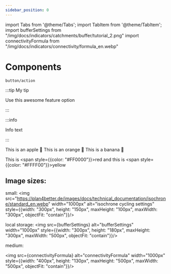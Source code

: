 ```yaml
---
sidebar_position: 0
---
```



import Tabs from '@theme/Tabs';
import TabItem from '@theme/TabItem';
import bufferSettings from "/img/docs/indicators/catchments/buffer/tutorial_2.png"
import connectivityFormula from "/img/docs/indicators/connectivity/formula_en.webp"

# Components

`button/action`

:::tip My tip

Use this awesome feature option

:::

:::info

Info text

:::

<Tabs>
  <TabItem value="apple" label="Apple" default className="tabItemBox">
    This is an apple 🍎
  </TabItem>
  <TabItem value="orange" label="Orange" className="tabItemBox">
    This is an orange 🍊
  </TabItem>
  <TabItem value="banana" label="Banana" className="tabItemBox">
    This is a banana 🍌
  </TabItem>
</Tabs>

This is <span style={{color: "#FF0000"}}>red</span> and this is <span style={{color: "#FFFF00"}}>yellow</span>


## Image sizes: 

small: 
<img src="https://plan4better.de/images/docs/technical_documentation/isochrone/standard_en.webp" width="1000px" alt="isochrone cycling settings" style={{width: "300px", height: "150px", maxHeight: "100px", maxWidth: "300px", objectFit: "contain"}}/> 

local storage:
<img src={bufferSettings} alt="bufferSettings"  width="1000px" style={{width: "300px", height: "180px", maxHeight: "300px", maxWidth: "500px", objectFit: "contain"}}/> 

medium:

<img src={connectivityFormula} alt="connectivityFormula" width="1000px" style={{width: "400px", height: "130px", maxHeight: "500px", maxWidth: "500px", objectFit: "contain"}}/> 
